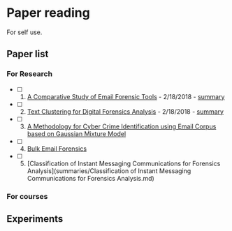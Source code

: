 # Paper reading
For self use.

## Paper list

### For Research
- [ ] 1. [A Comparative Study of Email Forensic Tools](https://abm-website-assets.s3.amazonaws.com/forensicmag.com/s3fs-public/JIS_2015041015341322.pdf) - 2/18/2018 -  [summary](summaries/A_Comparative_Study_of_Email_Forensic_Tools.md)
- [ ] 2. [Text Clustering for Digital Forensics Analysis](https://pdfs.semanticscholar.org/3b07/b143e7a8f1f4eeb8aac56be7ef4e372c5314.pdf) - 2/18/2018 -  [summary](summaries/Text_Clustering_for_Digital_Forensics_Analysis.md)
- [ ] 3. [A Methodology for Cyber Crime Identification using Email Corpus based on Gaussian Mixture Model]()
- [ ] 4. [Bulk Email Forensics]()
- [ ] 5. [Classification of Instant Messaging Communications for Forensics Analysis](summaries/Classification of Instant Messaging Communications for Forensics Analysis.md)

### For courses

## Experiments
